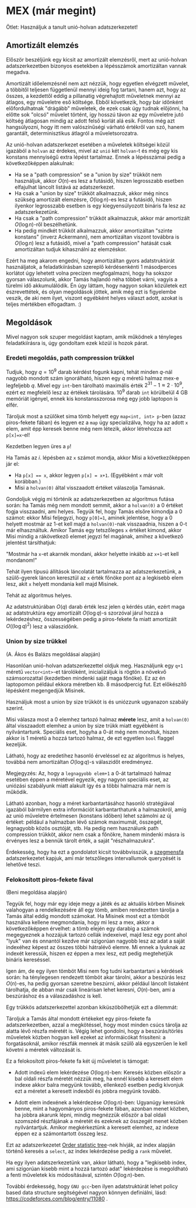 # MEX (már megint)

Ötlet: Használjuk a tanult unió-holvan adatszerkezetet!

## Amortizált elemzés

Először beszéljünk egy kicsit az amortizált elemzésről, mert az unió-holvan adatszerkezetben
bizonyos esetekben a lépésszámok amortizáltan vannak megadva.

Amortizált időelemzésnél nem azt nézzük, hogy egyetlen elvégzett művelet, a többitől
teljesen függetlenül mennyi ideig fog tartani, hanem azt, hogy az összes, a kezdettől
eddig a pillanatig végrehajtott műveletnek mennyi az átlagos, egy műveletre eső költsége.
Ebből következik, hogy bár időnként előfordulhatnak "drágább" műveletek, de ezek csak úgy
tudnak előjönni, ha előtte sok "olcsó" művelet történt, így hosszú távon az egy műveletre
jutó költség átlagosan mindig az adott felső korlát alá esik. Fontos még azt hangsúlyozni,
hogy itt nem valószínűségi várható értékről van szó, hanem garantált, determinisztikus
átlagról a műveletsorozatra.

Az unió-holvan adatszerkezet esetében a műveletek költségei közül igazából a `holvan`
az érdekes, mivel az `unió` két `holvan`-t és még egy kis konstans mennyiségű extra
lépést tartalmaz. Ennek a lépésszámai pedig a következőképpen alakulnak:

- Ha se a "path compression" se a "union by size" trükköt nem használjuk, akkor $O(n)$-es
lesz a futásidő, hiszen legrosszabb esetben elfajulhat láncolt listává az adatszerkezet.
- Ha csak a "union by size" trükköt alkalmazzuk, akkor még nincs szükség amortizált elemzésre,
$O(\log n)$-es lesz a futásidő, hiszen ilyenkor legrosszabb esetben is egy kiegyensúlyozott bináris
fa lesz az adatszerkezetünk.
- Ha csak a "path compression" trükköt alkalmazzuk, akkor már amortizált $O(\log n)$-ről beszélhetünk.
- Ha pedig mindkét trükköt alkalmazzuk, akkor amortizáltan "szinte konstans" (inverz Ackermann),
nem amortizáltan viszont továbbra is $O(\log n)$ lesz a futásidő, mivel a "path compression" hatását
csak amortizáltan tudjuk kihasználni az elemzéskor.

Ezért ha meg akarom engedni, hogy amortizáltan gyors adatstruktúrát használjatok,
a feladatkiírásban szereplő kérdésenkénti 1 másodperces korlátot úgy lehetett volna
precízen megfogalmazni, hogy ha sokszor gyorsan válaszolunk, akkor Tamás hajlandó néha
többet várni, vagyis a türelmi idő akkumulálódik. Én úgy láttam, hogy nagyon sokan
közületek ezt észrevettétek, és olyan megoldások jöttek, amik még ezt is figyelembe veszik,
de aki nem ilyet, viszont egyébként helyes választ adott, azokat is teljes mértékben elfogadtam. :)

## Megoldások

Mivel nagyon sok szuper megoldást kaptam, amik működnek a tényleges feladatkiírásra is, úgy gondoltam
ezek közül is hozok párat.

### Eredeti megoldás, path compression trükkel

Tudjuk, hogy $q=10^9$ darab kérdést fogunk kapni, tehát minden $q$-nál nagyobb mondott szám
ignorálható, hiszen egy $q$ méretű halmaz mex-e legfeljebb $q$. Mivel egy `int`-ben tárolható
maximális érték $2^31-1 \approx 2 \cdot 10^9$, ezért ez megfelelő lesz az értékek tárolására.
$10^9$ darab `int` körülbelül 4 GB memóriát igényel, ennek kis konstansszorosa még egy jobb
laptopon is elfér.

Tároljuk most a szülőket sima tömb helyett egy `map<int, int> p`-ben (azaz piros-fekete fában)
és legyen ez a `map` úgy specializálva, hogy ha az adott `x` elem, amit épp keresek benne
még nem létezik, akkor létrehozza azt `p[x]=x`-el!

Kezdetben legyen üres a `p`!

Ha Tamás az $i$. lépésben az `x` számot mondja, akkor Misi a következőképpen jár el:

- Ha `p[x] == x`, akkor legyen `p[x] = x+1`. (Egyébként `x` már volt korábban.)
- Misi a `holvan(0)` által visszaadott értéket válaszolja Tamásnak.

Gondoljuk végig mi történik az adatszerkezetben az algoritmus futása során: ha
Tamás még nem mondott semmit, akkor a `holvan(0)` a $0$ értéket fogja visszaadni,
ami helyes. Tegyük fel, hogy Tamás elsőre kimondja a $0$ számot: ekkor Misi feljegyzi,
hogy `p[0]=1`, aminek jelentése, hogy a $0$ helyett mostmár az $1$-et kell majd a
`holvan(0)`-nak visszaadnia, hiszen a $0$-t már elhasználtuk. Amikor Tamás egy
tetszőleges `x` értéket kimond, akkor Misi mindig a rákövetkező elemet jegyzi fel
magának, amihez a következő jelentést társíthatjuk:

"Mostmár ha `x`-et akarnék mondani, akkor helyette inkább az `x+1`-et kell mondanom!"

Tehát ilyen típusú állítások láncolatát tartalmazza az adatszerkezetünk, a szülő-gyerek
láncon keresztül az `x` érték főnöke pont az a legkisebb elem lesz, akit `x` helyett
mondania kell majd Misinek.

Tehát az algoritmus helyes.

Az adatstruktúrában $O(q)$ darab érték lesz jelen $q$ kérdés után, ezért maga
az adatstruktúra egy amortizált $O(\log q)$-s szorzóval járul hozzá a lekérdezéshez,
összességében pedig a piros-fekete fa miatt amortizált $O((\log q)^2)$ lesz a válaszidőnk.

### Union by size trükkel

(A. Ákos és Balázs megoldásai alapján)

Hasonlóan unió-holvan adatszerkezettel oldjuk meg. Használjunk egy `q+1` méretű
`vector<int>`-et tárolóként, inicializáljuk is rögtön a növekvő számsorozattal
(kezdetben mindenki saját maga főnöke). Ez az én laptopomon például ekkora
méretben kb. $8$ másodpercig fut. Ezt előkészítő lépésként megengedjük Misinek.

Használjuk most a union by size trükköt is és uniózzunk ugyanazon szabály szerint.

Misi válasza most a $0$ elemhez tartozó halmaz **mérete** lesz, amit a `holvan(0)` által
visszaadott elemhez a union by size trükk miatt egyébként is nyilvántartunk. Speciális
eset, hogyha a $0$-át még nem mondtuk, hiszen akkor is $1$ méretű a hozzá tartozó halmaz,
de ezt egyetlen `bool` flaggel kezeljük.

Látható, hogy az eredetihez hasonló érveléssel ez az algoritmus is helyes,
továbbá nem amortizáltan $O(\log q)$-s válaszidőt eredményez.

Megjegyzés: Az, hogy a `legnagyobb elem+1` a $0$-át tartalmazó halmaz esetében éppen
a méretével egyezik, egy nagyon speciális eset, az uniózási szabályunk miatt alakult így
és a többi halmazra már nem is működik.

Látható azonban, hogy a méret karbantartásához hasonló stratégiával igazából bármilyen
extra információt karbantarthatunk a halmazokról, amíg az unió műveletre értelmesen (konstans
időben) lehet számolni az új értéket: például a halmazban lévő számok maximumát, összegét,
legnagyobb közös osztóját, stb. Ha pedig nem használunk path compression trükköt,
akkor nem csak a főnökre, hanem mindenki másra is érvényes lesz a bennük tárolt érték,
a saját "részhalmazukra".

Érdekesség, hogy ha ezt a gondolatot kicsit továbbvisszük, a
[szegmensfa](https://cp-algorithms.com/data_structures/segment_tree.html)
adatszerkezetet kapjuk, ami már tetszőleges intervallumok queryzését is lehetővé teszi.

### Felokosított piros-fekete fával

(Beni megoldása alapján)

Tegyük fel, hogy már egy ideje megy a játék és az aktuális körben Misinek valahogyan
a rendelkezésére áll egy tömb, amiben rendezetten tárolja a Tamás által eddig
mondott számokat. Ha Misinek most ezt a tömböt használva kellene megmondania,
hogy mi lesz a mex, akkor a következőképpen érvelhet: a tömb elején egy darabig
a számok megegyeznek a hozzájuk tartozó cellák indexeivel, majd lesz egy pont
ahol "lyuk" van és onnantól kezdve már szigorúan nagyobb lesz az adat a saját
indexéhez képest az összes többi hátralévő elemre. Mi ennek a lyuknak az indexét
keressük, hiszen ez éppen a mex lesz, ezt pedig megtehetjük bináris kereséssel.

Igen ám, de egy ilyen tömböt Misi nem fog tudni karbantartani a kérdések során:
ha ténylegesen rendezett tömböt akar tárolni, akkor a beszúrás lesz $O(n)$-es,
ha pedig gyorsan szeretne beszúrni, akkor például láncolt listaként tárolhatja,
de abban már csak lineárisan lehet keresni, $O(n)$-ben, ami a beszúráshoz és
a válaszadáshoz is kell.

Egy trükkös adatszerkezettel azonban kiküszöbölhetjük ezt a dilemmát:

Tároljuk a Tamás által mondott értékeket egy piros-fekete fa adatszerkezetben,
azzal a megkötéssel, hogy most minden csúcs tárolja az alatta lévő részfa méretét
is. Végig lehet gondolni, hogy a beszúrás/törlés műveletek közben hogyan kell ezeket
az informáicókat frissíteni: a forgatásoknál, amikor részfák mennek át másik szülő
alá egyszerűen le kell követni a méretek változását is.

Ez a felokosított piros-fekete fa két új műveletet is támogat:

- Adott indexű elem lekérdezése $O(\log n)$-ben: Keresés közben először a bal oldali
részfa méretét nézzük meg, ha ennél kisebb a keresett elem indexe akkor balra megyünk tovább,
ellenkező esetben pedig kivonjuk ezt a méretet a keresett indexből és jobbra megyünk tovább.

- Adott elem indexének a lekérdezése $O(\log n)$-ben: Ugyanúgy keresünk benne, mint a
hagyományos piros-fekete fában, azonban menet közben, ha jobbra akarunk lépni, mindig
megnézzük először a bal oldali szomszéd részfájának a méretét és ezeknek az összegét
menet közben nyilvántartjuk. Amikor megkérkeztünk a keresett elemhez, az indexe
éppen ez a számontartott összeg lesz.

Ezt az adatszerkezetet
[Order statistic tree](https://en.wikipedia.org/wiki/Order_statistic_tree)-nek
hívják, az index alapján történő keresés a `select`, az index lekérdezése pedig a
`rank` művelet.

Ha egy ilyen adatszerkezetünk van, akkor látható, hogy a "legkisebb index, ami
szigorúan kisebb mint a hozzá tartozó adat" lekérdezése is megoldható a fenti
műveletek kis módosításával, szintén $O(\log n)$-ben.

További érdekesség, hogy `GNU gcc`-ben ilyen adatstruktúrát lehet policy based
data structure segítségével nagyon könnyen definiálni, lásd: https://codeforces.com/blog/entry/11080 .
